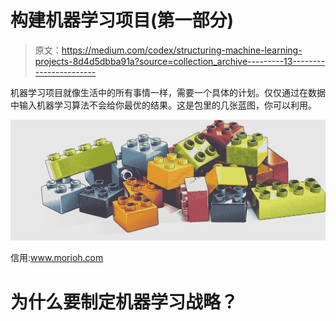 # 构建机器学习项目(第一部分)

> 原文：<https://medium.com/codex/structuring-machine-learning-projects-8d4d5dbba91a?source=collection_archive---------13----------------------->

机器学习项目就像生活中的所有事情一样，需要一个具体的计划。仅仅通过在数据中输入机器学习算法不会给你最优的结果。这是包里的几张蓝图，你可以利用。

![](img/847c59614c6c1e71bb0447437c0a8872.png)

信用:www.morioh.com

# 为什么要制定机器学习战略？